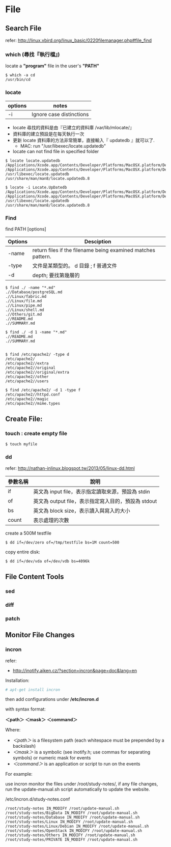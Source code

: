 File
====

Search File
-----------

refer: http://linux.vbird.org/linux_basic/0220filemanager.php#file_find

### which (尋找『執行檔』)

locate a **"program"** file in the user's **"PATH"**

```
$ which -a cd 
/usr/bin/cd
```


### locate

| options | notes  |
| ------- | ------ |
| -i      | Ignore case distinctions |


* locate 尋找的資料是由『已建立的資料庫 /var/lib/mlocate/』
* 資料庫的建立預設是在每天執行一次
* 更新 locate 資料庫的方法非常簡單，直接輸入『 updatedb 』就可以了. 
	* MAC: run "/usr/libexec/locate.updatedb"
* locate can not find file in specified folder


```
$ locate locate.updatedb 
/Applications/Xcode.app/Contents/Developer/Platforms/MacOSX.platform/Developer/SDKs/MacOSX10.10.sdk/usr/share/man/man8/locate.updatedb.8
/Applications/Xcode.app/Contents/Developer/Platforms/MacOSX.platform/Developer/SDKs/MacOSX10.9.sdk/usr/share/man/man8/locate.updatedb.8
/usr/libexec/locate.updatedb
/usr/share/man/man8/locate.updatedb.8

$ locate -i Locate.UpDatedb 
/Applications/Xcode.app/Contents/Developer/Platforms/MacOSX.platform/Developer/SDKs/MacOSX10.10.sdk/usr/share/man/man8/locate.updatedb.8
/Applications/Xcode.app/Contents/Developer/Platforms/MacOSX.platform/Developer/SDKs/MacOSX10.9.sdk/usr/share/man/man8/locate.updatedb.8
/usr/libexec/locate.updatedb
/usr/share/man/man8/locate.updatedb.8
```


### Find

find PATH [options]

| Options | Desciption |
| ------- | ---------- |
| -name   | return files if the filename being examined matches pattern. |
| -type   |  文件是某類型的。 d 目錄 ; f 普通文件 |
| -d      | depth; 要找第幾層的 |




```
$ find ./ -name "*.md"
.//Database/postgreSQL.md
.//Linux/fabric.md
.//Linux/file.md
.//Linux/pipe.md
.//Linux/shell.md
.//Others/git.md
.//README.md
.//SUMMARY.md

$ find ./ -d 1 -name "*.md"
.//README.md
.//SUMMARY.md


$ find /etc/apache2/ -type d
/etc/apache2/
/etc/apache2//extra
/etc/apache2//original
/etc/apache2//original/extra
/etc/apache2//other
/etc/apache2//users

$ find /etc/apache2/ -d 1 -type f
/etc/apache2//httpd.conf
/etc/apache2//magic
/etc/apache2//mime.types

```

Create File:
-----------

### touch : create empty file

```bash
$ touch myfile
```


### dd

refer: http://nathan-inlinux.blogspot.tw/2013/05/linux-dd.html

| 參數名稱 | 說明 |
| ------- | --- |
| if      | 英文為 input file，表示指定讀取來源，預設為 stdin|
| of      | 英文為 output file，表示指定寫入目的，預設為 stdout |
| bs      | 英文為 block size，表示讀入與寫入的大小 |
| count   | 表示處理的次數 |


create a 500M testfile
```
$ dd if=/dev/zero of=/tmp/testfile bs=1M count=500 
```

copy entire disk:
```
$ dd if=/dev/vda of=/dev/vdb bs=4096k
```

File Content Tools
------------------


### sed


### diff


### patch





Monitor File Changes
--------------------

### incron

refer:
- http://inotify.aiken.cz/?section=incron&page=doc&lang=en

Installation:
```bash
# apt-get install incron
```

then add configurations under **/etc/incron.d**

with syntax format:

**＜path＞ ＜mask＞ ＜command＞**

Where:


- *＜path＞*    is a filesystem path (each whitespace must be prepended by a backslash)
- *＜mask＞*    is a symbolic (see inotify.h; use commas for separating symbols) or numeric mask for events
- *＜command＞* is an application or script to run on the events


For example: 

use incron monitor the files under /root/study-notes/, 
if any file changes, run the update-manual.sh script automatically 
to update the website.

/etc/incron.d/study-notes.conf
```
/root/study-notes IN_MODIFY /root/update-manual.sh
/root/study-notes/BigData IN_MODIFY /root/update-manual.sh
/root/study-notes/Database IN_MODIFY /root/update-manual.sh
/root/study-notes/Linux IN_MODIFY /root/update-manual.sh
/root/study-notes/Linux/Debian IN_MODIFY /root/update-manual.sh
/root/study-notes/OpenStack IN_MODIFY /root/update-manual.sh
/root/study-notes/Others IN_MODIFY /root/update-manual.sh
/root/study-notes/PRIVATE IN_MODIFY /root/update-manual.sh
```

